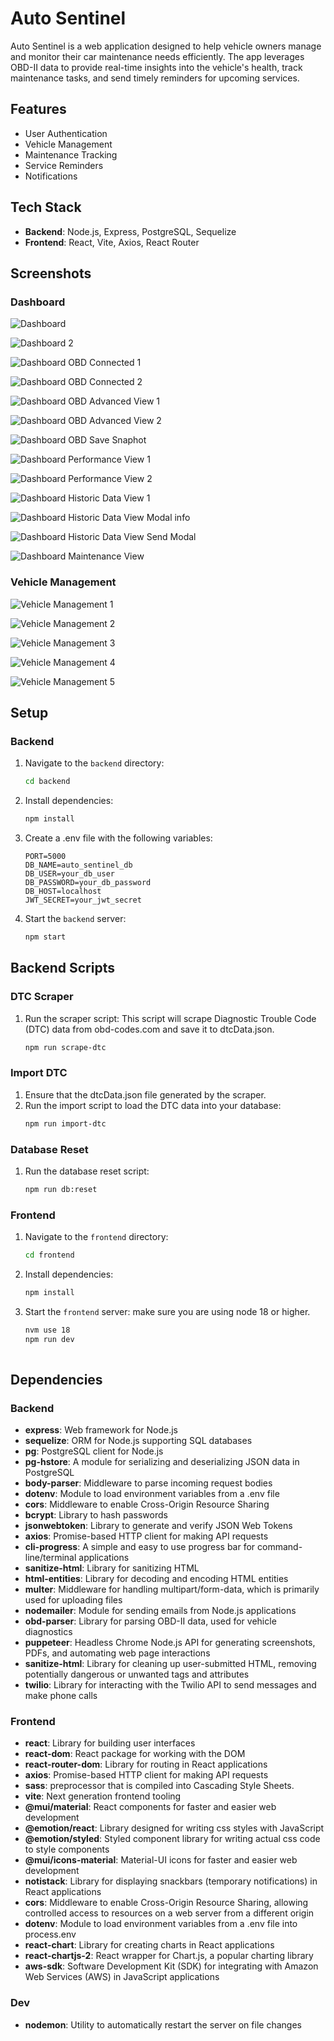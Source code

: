 # Auto Sentinel

Auto Sentinel is a web application designed to help vehicle owners manage and monitor their car maintenance needs efficiently. The app leverages OBD-II data to provide real-time insights into the vehicle's health, track maintenance tasks, and send timely reminders for upcoming services.

## Features
- User Authentication
- Vehicle Management
- Maintenance Tracking
- Service Reminders
- Notifications

## Tech Stack
- **Backend**: Node.js, Express, PostgreSQL, Sequelize
- **Frontend**: React, Vite, Axios, React Router

## Screenshots
### Dashboard
![Dashboard](https://github.com/JordanBandur/auto-sentinel/blob/main/frontend/src/assets/screenshots/dash-1.png)

![Dashboard 2](https://github.com/JordanBandur/auto-sentinel/blob/main/frontend/src/assets/screenshots/dash-2.png)

![Dashboard OBD Connected 1](https://github.com/JordanBandur/auto-sentinel/blob/main/frontend/src/assets/screenshots/dash-obd-connect-1.png)

![Dashboard OBD Connected 2](https://github.com/JordanBandur/auto-sentinel/blob/main/frontend/src/assets/screenshots/dash-obd-connect-2.png)

![Dashboard OBD Advanced View 1](https://github.com/JordanBandur/auto-sentinel/blob/main/frontend/src/assets/screenshots/dash-obd-connect-adv-1.png)

![Dashboard OBD Advanced View 2](https://github.com/JordanBandur/auto-sentinel/blob/main/frontend/src/assets/screenshots/dash-obd-connect-adv-2.png)

![Dashboard OBD Save Snaphot](https://github.com/JordanBandur/auto-sentinel/blob/main/frontend/src/assets/screenshots/dash-obd-connect-adv-2-save.png)

![Dashboard Performance View 1](https://github.com/JordanBandur/auto-sentinel/blob/main/frontend/src/assets/screenshots/dash-perf-1.png)

![Dashboard Performance View 2](https://github.com/JordanBandur/auto-sentinel/blob/main/frontend/src/assets/screenshots/dash-perf-2.png)

![Dashboard Historic Data View 1](https://github.com/JordanBandur/auto-sentinel/blob/main/frontend/src/assets/screenshots/dash-history-1.png)

![Dashboard Historic Data View Modal info](https://github.com/JordanBandur/auto-sentinel/blob/main/frontend/src/assets/screenshots/dash-history-modal.png)

![Dashboard Historic Data View Send Modal](https://github.com/JordanBandur/auto-sentinel/blob/main/frontend/src/assets/screenshots/dash-history-modal-send.png)

![Dashboard Maintenance View](https://github.com/JordanBandur/auto-sentinel/blob/main/frontend/src/assets/screenshots/dash-maint.png)

### Vehicle Management
![Vehicle Management 1](https://github.com/JordanBandur/auto-sentinel/blob/main/frontend/src/assets/screenshots/vehicle-management-1.png)

![Vehicle Management 2](https://github.com/JordanBandur/auto-sentinel/blob/main/frontend/src/assets/screenshots/vehicle-management-2.png)

![Vehicle Management 3](https://github.com/JordanBandur/auto-sentinel/blob/main/frontend/src/assets/screenshots/vehicle-management-3.png)

![Vehicle Management 4](https://github.com/JordanBandur/auto-sentinel/blob/main/frontend/src/assets/screenshots/vehicle-management-4.png)

![Vehicle Management 5](https://github.com/JordanBandur/auto-sentinel/blob/main/frontend/src/assets/screenshots/vehicle-management-5.png)

## Setup

### Backend
1. Navigate to the `backend` directory:
   ```bash
   cd backend
2. Install dependencies:
   ```bash
   npm install
3. Create a .env file with the following variables:
   ```plaintext
   PORT=5000
   DB_NAME=auto_sentinel_db
   DB_USER=your_db_user
   DB_PASSWORD=your_db_password
   DB_HOST=localhost
   JWT_SECRET=your_jwt_secret
4. Start the `backend` server:
   ```bash
   npm start
## Backend Scripts
### DTC Scraper
1. Run the scraper script: This script will scrape Diagnostic Trouble Code (DTC) data from obd-codes.com and save it to dtcData.json.
    ```bash
    npm run scrape-dtc
### Import DTC
1. Ensure that the dtcData.json file generated by the scraper.
2. Run the import script to load the DTC data into your database:
    ```bash
    npm run import-dtc
### Database Reset
1. Run the database reset script:
    ```bash
    npm run db:reset
### Frontend
1. Navigate to the `frontend` directory:
   ```bash
   cd frontend
2. Install dependencies:
   ```bash
   npm install
3. Start the `frontend` server:
   make sure you are using node 18 or higher.
   ```bash
   nvm use 18
   npm run dev
 
## Dependencies

### Backend
- **express**: Web framework for Node.js
- **sequelize**: ORM for Node.js supporting SQL databases
- **pg**: PostgreSQL client for Node.js
- **pg-hstore**: A module for serializing and deserializing JSON data in PostgreSQL
- **body-parser**: Middleware to parse incoming request bodies
- **dotenv**: Module to load environment variables from a .env file
- **cors**: Middleware to enable Cross-Origin Resource Sharing
- **bcrypt**: Library to hash passwords
- **jsonwebtoken**: Library to generate and verify JSON Web Tokens
- **axios**: Promise-based HTTP client for making API requests
- **cli-progress**: A simple and easy to use progress bar for command-line/terminal applications
- **sanitize-html**: Library for sanitizing HTML
- **html-entities**: Library for decoding and encoding HTML entities
- **multer**: Middleware for handling multipart/form-data, which is primarily used for uploading files
- **nodemailer**: Module for sending emails from Node.js applications
- **obd-parser**: Library for parsing OBD-II data, used for vehicle diagnostics
- **puppeteer**: Headless Chrome Node.js API for generating screenshots, PDFs, and automating web page interactions
- **sanitize-html**: Library for cleaning up user-submitted HTML, removing potentially dangerous or unwanted tags and attributes
- **twilio**: Library for interacting with the Twilio API to send messages and make phone calls

### Frontend
- **react**: Library for building user interfaces
- **react-dom**: React package for working with the DOM
- **react-router-dom**: Library for routing in React applications
- **axios**: Promise-based HTTP client for making API requests
- **sass**: preprocessor that is compiled into Cascading Style Sheets.
- **vite**: Next generation frontend tooling
- **@mui/material**: React components for faster and easier web development
- **@emotion/react**: Library designed for writing css styles with JavaScript
- **@emotion/styled**: Styled component library for writing actual css code to style components
- **@mui/icons-material**: Material-UI icons for faster and easier web development
- **notistack**: Library for displaying snackbars (temporary notifications) in React applications
- **cors**: Middleware to enable Cross-Origin Resource Sharing, allowing controlled access to resources on a web server from a different origin
- **dotenv**: Module to load environment variables from a .env file into process.env
- **react-chart**: Library for creating charts in React applications
- **react-chartjs-2**: React wrapper for Chart.js, a popular charting library
- **aws-sdk**: Software Development Kit (SDK) for integrating with Amazon Web Services (AWS) in JavaScript applications

### Dev
- **nodemon**: Utility to automatically restart the server on file changes